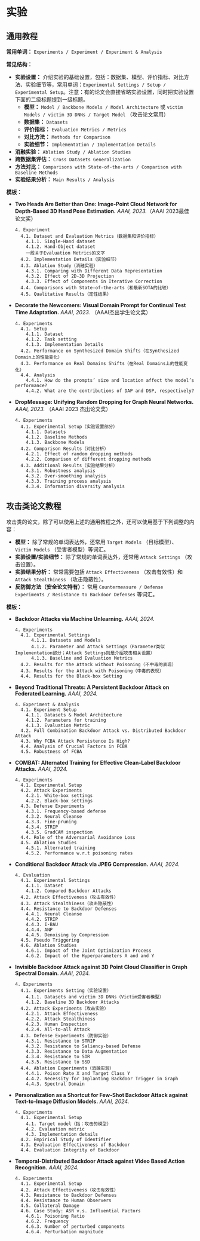 # 实验

## 通用教程

**常用单词：** `Experiments / Experiment / Experiment & Analysis`

**常见结构：** 

- **实验设置：** 介绍实验的基础设置，包括：数据集、模型、评价指标、对比方法、实验细节等，常用单词：`Experimental Settings / Setup / Experimental Setup`。注意：有的论文会直接省略实验设置，同时把实验设置下面的二级标题提到一级标题。
  - **模型：** `Model / Backbone Models / Model Architecture` 或 `victim Models / victim 3D DNNs / Target Model` （攻击论文常用）
  - **数据集：** `Datasets`
  - **评价指标：** `Evaluation Metrics / Metrics`
  - **对比方法：** `Methods for Comparison`
  - **实验细节：** `Implementation / Implementation Details`
- **消融实验：** `Ablation Study / Ablation Studies`
- **跨数据集评估：** `Cross Datasets Generalization`
- **方法对比：** `Comparisons with State-of-the-arts / Comparison with Baseline Methods`
- **实验结果分析：** `Main Results / Analysis`

**模板：**

- **Two Heads Are Better than One: Image-Point Cloud Network for Depth-Based 3D Hand Pose Estimation.** *AAAI, 2023.*（AAAI 2023最佳论文奖）

  ```
  4. Experiment
    4.1. Dataset and Evaluation Metrics（数据集和评价指标）
      4.1.1. Single-Hand dataset
      4.1.2. Hand-Object dataset
      一段关于Evaluation Metrics的文字
    4.2. Implementation Details（实验细节）
    4.3. Ablation Study（消融实验）
      4.3.1. Comparing with Different Data Representation
      4.3.2. Effect of 2D-3D Projection
      4.3.3. Effect of Components in Iterative Correction
    4.4. Comparisons with State-of-the-arts（和最新SOTA的比较）
    4.5. Qualitative Results（定性结果）
  ```

- **Decorate the Newcomers: Visual Domain Prompt for Continual Test Time Adaptation.** *AAAI, 2023.* （AAAI杰出学生论文奖）

  ```
  4. Experiments
    4.1. Setup
      4.1.1. Dataset
      4.1.2. Task setting
      4.1.3. Implementation Details
    4.2. Performance on Synthesized Domain Shifts（在Synthesized Domain上的性能变化）
    4.3. Performance on Real Domains Shifts（在Real Domains上的性能变化）
    4.4. Analysis
      4.4.1. How do the prompts’ size and location affect the model’s performance?
      4.4.2. What are the contributions of DAP and DSP, respectively?
  ```

- **DropMessage: Unifying Random Dropping for Graph Neural Networks.** *AAAI, 2023.*  （AAAI 2023 杰出论文奖）

  ```
  4. Experiments
    4.1. Experimental Setup（实验设置部分）
      4.1.1. Datasets
      4.1.2. Baseline Methods
      4.1.3. Backbone Models
    4.2. Comparison Results（对比分析）
      4.2.1. Effect of random dropping methods
      4.2.2. Comparison of different dropping methods
    4.3. Additional Results（实验结果分析）
      4.3.1. Robustness analysis
      4.3.2. Over-smoothing analysis
      4.3.3. Training process analysis
      4.3.4. Information diversity analysis
  ```


## 攻击类论文教程

攻击类的论文，除了可以使用上述的通用教程之外，还可以使用基于下列调整的内容：

- **模型：** 除了常规的单词表达外，还常用 `Target Models` （目标模型）、 `Victim Models` （受害者模型）等词汇。
- **实验设置/实验细节：** 除了常规的单词表达外，还常用 `Attack Settings` （攻击设置）。
- **实验结果分析：** 常常需要包括 `Attack Effectiveness` （攻击有效性）和 `Attack Stealthiness` （攻击隐蔽性）。
- **反防御方法（安全论文特有）：** 常用  `Countermeasure / Defense Experiments / Resistance to Backdoor Defenses`  等词汇。

**模板：**

- **Backdoor Attacks via Machine Unlearning.** *AAAI, 2024.*

  ```
  4. Experiments
    4.1. Experimental Settings
    	4.1.1. Datasets and Models
    	4.1.2. Parameter and Attack Settings（Parameter类似Implementation部分；Attack Settings则是介绍攻击相关设置）
    	4.1.3. Baseline and Evaluation Metrics
    4.2. Results for the Attack without Poisoning（不中毒的表现）
    4.3. Results for the Attack with Poisoning（中毒的表现）
    4.4. Results for the Black-box Setting
  ```

- **Beyond Traditional Threats: A Persistent Backdoor Attack on Federated Learning.** *AAAI, 2024.*

  ```
  4. Experiment & Analysis
    4.1. Experiment Setup
      4.1.1. Datasets & Model Architecture
      4.1.2. Parameters for training
      4.1.3. Evaluation Metric
    4.2. Full Combination Backdoor Attack vs. Distributed Backdoor Attack
    4.3. Why FCBA Attack Persistence Is High?
    4.4. Analysis of Crucial Factors in FCBA
    4.5. Robustness of FCBA
  ```

- **COMBAT: Alternated Training for Effective Clean-Label Backdoor Attacks.** *AAAI, 2024.*

  ```
  4. Experiments
    4.1. Experimental Setup
    4.2. Attack Experiments
      4.2.1. White-box settings
      4.2.2. Black-box settings
    4.3. Defense Experiments
      4.3.1. Frequency-based defense
      4.3.2. Neural Cleanse
      4.3.3. Fine-pruning
      4.3.4. STRIP
      4.3.5. GradCAM inspection
    4.4. Role of the Adversarial Avoidance Loss
    4.5. Ablation Studies
      4.5.1. Alternated training
      4.5.2. Performance w.r.t poisoning rates
  ```

- **Conditional Backdoor Attack via JPEG Compression.** *AAAI, 2024.*

  ```
  4. Evaluation
    4.1. Experimental Settings
      4.1.1. Dataset
      4.1.2. Compared Backdoor Attacks
    4.2. Attack Effectiveness（攻击有效性）
    4.3. Attack Stealthiness（攻击隐蔽性）
    4.4. Resistance to Backdoor Defenses
      4.4.1. Neural Cleanse
      4.4.2. STRIP
      4.4.3. I-BAU
      4.4.4. ANP
      4.4.5. Denoising by Compression
    4.5. Pseudo Triggering
    4.6. Ablation Studies
      4.6.1. Impact of the Joint Optimization Process
      4.6.2. Impact of the Hyperparameters X and and Y
  ```

- **Invisible Backdoor Attack against 3D Point Cloud Classifier in Graph Spectral Domain.** *AAAI, 2024.*

  ```
  4. Experiments
    4.1. Experiments Setting（实验设置）
      4.1.1. Datasets and victim 3D DNNs（Victim受害者模型）
      4.1.2. Baseline 3D Backdoor Attacks
    4.2. Attack Experiments（攻击实验）
      4.2.1. Attack Effectiveness
      4.2.2. Attack Stealthiness
      4.2.3. Human Inspection
      4.2.4. All-to-all Attack
    4.3. Defense Experiments（防御实验）
      4.3.1. Resistance to STRIP
      4.3.2. Resistance to Saliency-based Defense
      4.3.3. Resistance to Data Augmentation
      4.3.4. Resistance to SOR
      4.3.5. Resistance to SSD
    4.4. Ablation Experiments（消融实验）
      4.4.1. Poison Rate X and Target Class Y
      4.4.2. Necessity for Implanting Backdoor Trigger in Graph
      4.4.3. Spectral Domain
  ```

- **Personalization as a Shortcut for Few-Shot Backdoor Attack against Text-to-Image Diffusion Models.** *AAAI, 2024.*

  ```
  4. Experiments
    4.1. Experimental Setup
      4.1. Target model（指：攻击的模型）
      4.2. Evaluation metric
      4.3. Implementation details
    4.2. Empirical Study of Identifier
    4.3. Evaluation Effectiveness of Backdoor
    4.4. Evaluation Integrity of Backdoor
  ```

- **Temporal-Distributed Backdoor Attack against Video Based Action Recognition.** *AAAI, 2024.*

  ```
  4. Experiments
    4.1. Experimental Setup
    4.2. Attack Effectiveness（攻击有效性）
    4.3. Resistance to Backdoor Defenses
    4.4. Resistance to Human Observers
    4.5. Collateral Damage
    4.6. Case Study: ASR v.s. Influential Factors
      4.6.1. Poisoning Ratio
      4.6.2. Frequency
      4.6.3. Number of perturbed components
      4.6.4. Perturbation magnitude
  ```

  
